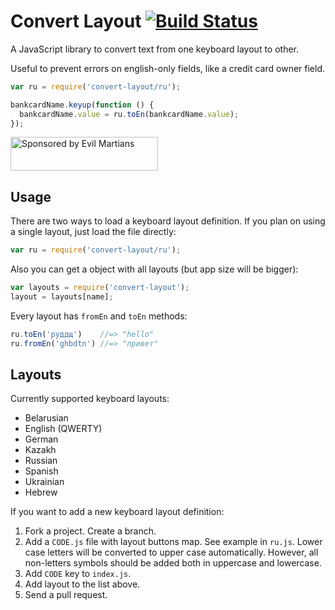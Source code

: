 # Convert Layout [![Build Status][ci-img]][ci]

A JavaScript library to convert text from one keyboard layout to other.

Useful to prevent errors on english-only fields, like a credit card owner field.

[ci-img]: https://travis-ci.org/ai/convert-layout.svg
[ci]:     https://travis-ci.org/ai/convert-layout

```js
var ru = require('convert-layout/ru');

bankcardName.keyup(function () {
  bankcardName.value = ru.toEn(bankcardName.value);
});
```

<a href="https://evilmartians.com/?utm_source=convert-layout">
<img src="https://evilmartians.com/badges/sponsored-by-evil-martians.svg" alt="Sponsored by Evil Martians" width="236" height="54">
</a>

## Usage

There are two ways to load a keyboard layout definition.
If you plan on using a single layout, just load the file directly:

```js
var ru = require('convert-layout/ru');
```

Also you can get a object with all layouts (but app size will be bigger):

```js
var layouts = require('convert-layout');
layout = layouts[name];
```

Every layout has `fromEn` and `toEn` methods:

```js
ru.toEn('руддщ')    //=> "hello"
ru.fromEn('ghbdtn') //=> "привет"
```

## Layouts

Currently supported keyboard layouts:

* Belarusian
* English (QWERTY)
* German
* Kazakh
* Russian
* Spanish
* Ukrainian
* Hebrew

If you want to add a new keyboard layout definition:

1. Fork a project. Create a branch.
2. Add a `CODE.js` file with layout buttons map. See example in `ru.js`.
   Lower case letters will be converted to upper case automatically.
   However, all non-letters symbols should be added both
   in uppercase and lowercase.
3. Add `CODE` key to `index.js`.
4. Add layout to the list above.
5. Send a pull request.
